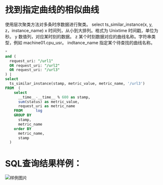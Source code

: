 # 找到指定曲线的相似曲线

使用层次聚类方法对多条时序数据进行聚类。
select ts_similar_instance(x, y, z，instance_name) 
x 时间列，从小到大排列。格式为 Unixtime 时间戳，单位为秒。
y 数值列，对应某时刻的数据。
z 某个时刻数据对应的曲线名称。字符串类型，例如 machine01.cpu_usr。
indtance_name 指定某个待查找的曲线名称。



```SQL
*
and (
  request_uri: "/url1"
  OR request_uri: "/url2"
  OR request_uri: "/url3"
) |
select
  ts_similar_instance(stamp, metric_value, metric_name, '/url3')
FROM  (
    select
      __time__-__time__ % 600 as stamp,
      sum(status) as metric_value,
      request_uri as metric_name
    FROM      log
    GROUP BY
      stamp,
      metric_name
    order BY
      metric_name,
      stamp
  )
```

# SQL查询结果样例：

![样例图片](https://img.alicdn.com/tfs/TB1Nui0gDM11u4jSZPxXXahcXXa-616-286.png)